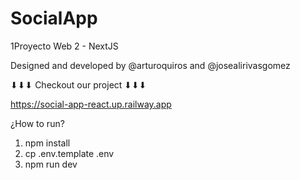 # SocialApp

1Proyecto Web 2 - NextJS

Designed and developed by @arturoquiros and @josealirivasgomez

⬇⬇⬇ Checkout our project  ⬇⬇⬇

https://social-app-react.up.railway.app

¿How to run?

1. npm install
2. cp .env.template .env
3. npm run dev
